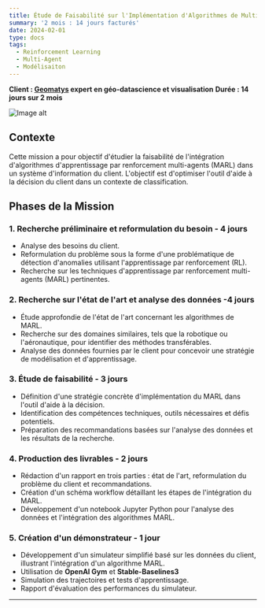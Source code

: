 ```yaml
---
title: Étude de Faisabilité sur l'Implémentation d'Algorithmes de Multi-Agent Reinforcement-Learning (MARL)
summary: '2 mois : 14 jours facturés'
date: 2024-02-01
type: docs
tags:
  - Reinforcement Learning
  - Multi-Agent
  - Modélisaiton
---
```


**Client : [Geomatys](https://www.geomatys.com/en/home/) expert en géo-datascience et visualisation**
**Durée : 14 jours sur 2 mois**


![Image alt](geomatys.svg)

## Contexte
Cette mission a pour objectif d'étudier la faisabilité de l'intégration d'algorithmes d'apprentissage par renforcement multi-agents (MARL) dans un système d'information du client. L'objectif est d'optimiser l'outil d'aide à la décision du client dans un contexte de classification.

## Phases de la Mission

### 1. Recherche préliminaire et reformulation du besoin - 4 jours
- Analyse des besoins du client.
- Reformulation du problème sous la forme d'une problématique de détection d'anomalies utilisant l'apprentissage par renforcement (RL).
- Recherche sur les techniques d'apprentissage par renforcement multi-agents (MARL) pertinentes.


### 2. Recherche sur l'état de l'art et analyse des données -4 jours
- Étude approfondie de l'état de l'art concernant les algorithmes de MARL.
- Recherche sur des domaines similaires, tels que la robotique ou l'aéronautique, pour identifier des méthodes transférables.
- Analyse des données fournies par le client pour concevoir une stratégie de modélisation et d'apprentissage.


### 3. Étude de faisabilité - 3 jours
- Définition d'une stratégie concrète d'implémentation du MARL dans l'outil d'aide à la décision.
- Identification des compétences techniques, outils nécessaires et défis potentiels.
- Préparation des recommandations basées sur l'analyse des données et les résultats de la recherche.

### 4. Production des livrables - 2 jours
- Rédaction d'un rapport en trois parties : état de l'art, reformulation du problème du client et recommandations.
- Création d'un schéma workflow détaillant les étapes de l'intégration du MARL.
- Développement d'un notebook Jupyter Python pour l'analyse des données et l'intégration des algorithmes MARL.


### 5. Création d'un démonstrateur - 1 jour 
- Développement d'un simulateur simplifié basé sur les données du client, illustrant l'intégration d'un algorithme MARL.
- Utilisation de **OpenAI Gym** et **Stable-Baselines3**
- Simulation des trajectoires et tests d'apprentissage.
- Rapport d'évaluation des performances du simulateur.


---


